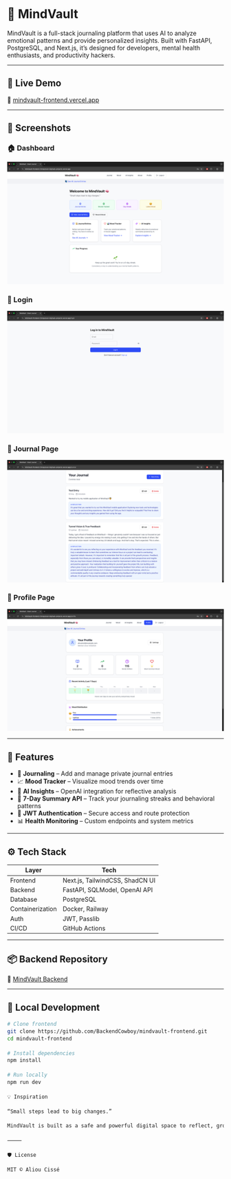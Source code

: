 # 🧠 MindVault

MindVault is a full-stack journaling platform that uses AI to analyze emotional patterns and provide personalized insights. Built with FastAPI, PostgreSQL, and Next.js, it’s designed for developers, mental health enthusiasts, and productivity hackers.

---

## 🚀 Live Demo

🔗 [mindvault-frontend.vercel.app](https://mindvault-frontend-3lvnpqmum-bigfuals-projects.vercel.app)

---

## 📸 Screenshots

### 🏠 Dashboard
![Dashboard](./screenshots/Dashboard.png)

### 🔐 Login
![Login](./screenshots/Login.png)

### 📓 Journal Page
![Journal](./screenshots/Journal.png)

### 👤 Profile Page
![Profile](./screenshots/Profile.png)

---

## 🧩 Features

- 📔 **Journaling** – Add and manage private journal entries
- 📈 **Mood Tracker** – Visualize mood trends over time
- 🧠 **AI Insights** – OpenAI integration for reflective analysis
- 🧾 **7-Day Summary API** – Track your journaling streaks and behavioral patterns
- 🔐 **JWT Authentication** – Secure access and route protection
- 📊 **Health Monitoring** – Custom endpoints and system metrics

---

## ⚙️ Tech Stack

| Layer            | Tech                           |
|------------------|--------------------------------|
| Frontend         | Next.js, TailwindCSS, ShadCN UI|
| Backend          | FastAPI, SQLModel, OpenAI API  |
| Database         | PostgreSQL                     |
| Containerization | Docker, Railway                |
| Auth             | JWT, Passlib                   |
| CI/CD            | GitHub Actions                 |

---

## 📦 Backend Repository

🔗 [MindVault Backend](https://github.com/BackendCowboy/mindvault-backend)

---

## 🧪 Local Development

```bash
# Clone frontend
git clone https://github.com/BackendCowboy/mindvault-frontend.git
cd mindvault-frontend

# Install dependencies
npm install

# Run locally
npm run dev

💡 Inspiration

“Small steps lead to big changes.”

MindVault is built as a safe and powerful digital space to reflect, grow, and understand your mental landscape using the power of technology.

⸻

🛡️ License

MIT © Aliou Cissé